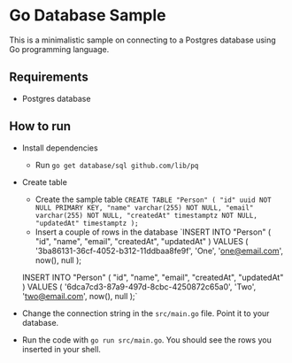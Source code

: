 # Go Database Sample

This is a minimalistic sample on connecting to a Postgres database using Go programming language.

## Requirements

- Postgres database

## How to run

- Install dependencies
   - Run `go get database/sql github.com/lib/pq`
- Create table
   - Create the sample table
   `CREATE TABLE "Person" (
     "id" uuid NOT NULL PRIMARY KEY,
     "name" varchar(255) NOT NULL,
     "email" varchar(255) NOT NULL,
     "createdAt" timestamptz NOT NULL,
     "updatedAt" timestamptz
   );`
   - Insert a couple of rows in the database
   `INSERT INTO "Person" (
     "id",
     "name",
     "email",
     "createdAt",
     "updatedAt"
   ) VALUES (
     '3ba86131-36cf-4052-b312-11ddbaa8fe9f',
     'One',
     'one@email.com',
     now(),
     null
   );
 
   INSERT INTO "Person" (
     "id",
     "name",
     "email",
     "createdAt",
     "updatedAt"
   ) VALUES (
     '6dca7cd3-87a9-497d-8cbc-4250872c65a0',
     'Two',
     'two@email.com',
     now(),
     null
   );`
- Change the connection string in the `src/main.go` file. Point it to your database.
- Run the code with `go run src/main.go`. You should see the rows you inserted in your shell.
